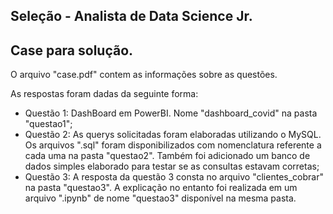 ## Seleção - Analista de Data Science Jr.
## Case para solução.

O arquivo "case.pdf" contem as informações sobre as questões.

As respostas foram dadas da seguinte forma:
- Questão 1: DashBoard em PowerBI. Nome "dashboard_covid" na pasta "questao1";
- Questão 2: As querys solicitadas foram elaboradas utilizando o MySQL. Os arquivos ".sql" foram disponibilizados com nomenclatura referente a cada uma na pasta "questao2". Também foi adicionado um banco de dados simples elaborado para testar se as consultas estavam corretas;
- Questão 3: A resposta da questão 3 consta no arquivo "clientes_cobrar" na pasta "questao3". A explicação no entanto foi realizada em um arquivo ".ipynb" de nome "questao3" disponível na mesma pasta.
